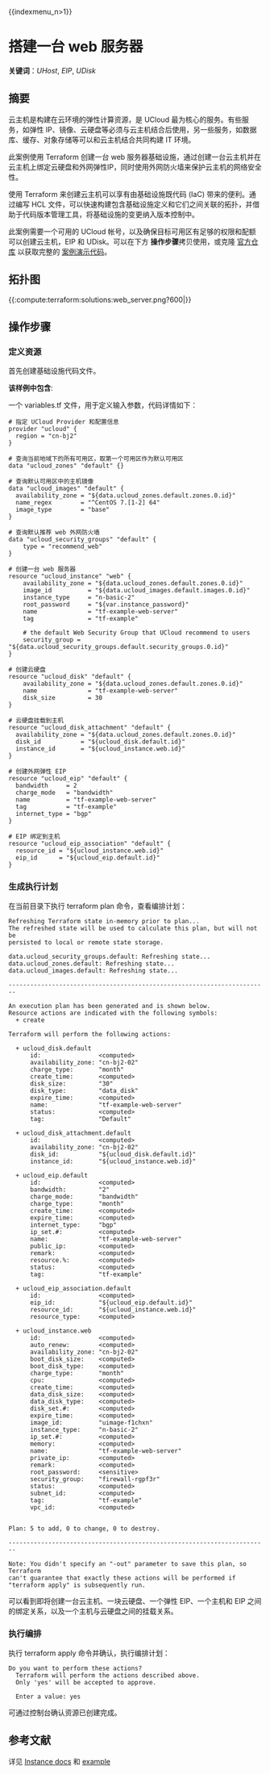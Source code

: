 {{indexmenu_n>1}}

# 搭建一台 web 服务器

**关键词**：*UHost*, *EIP*, *UDisk*

## 摘要

云主机是构建在云环境的弹性计算资源，是 UCloud 最为核心的服务。有些服务，如弹性 IP、镜像、云硬盘等必须与云主机结合后使用，另一些服务，如数据库、缓存、对象存储等可以和云主机结合共同构建 IT 环境。

此案例使用 Terraform 创建一台 web 服务器基础设施，通过创建一台云主机并在云主机上绑定云硬盘和外网弹性IP，同时使用外网防火墙来保护云主机的网络安全性。

使用 Terraform 来创建云主机可以享有由基础设施既代码 (IaC) 带来的便利。通过编写 HCL 文件，可以快速构建包含基础设施定义和它们之间关联的拓扑，并借助于代码版本管理工具，将基础设施的变更纳入版本控制中。

此案例需要一个可用的 UCloud 帐号，以及确保目标可用区有足够的权限和配额可以创建云主机，EIP 和 UDisk。可以在下方 **操作步骤**拷贝使用，或克隆 [官方仓库](https://github.com/terraform-providers/terraform-provider-ucloud) 以获取完整的 [案例演示代码](https://github.com/terraform-providers/terraform-provider-ucloud/tree/master/examples/web-server)。

## 拓扑图

{{:compute:terraform:solutions:web_server.png?600|}}

## 操作步骤

### 定义资源

首先创建基础设施代码文件。

**该样例中包含**:

一个  variables.tf  文件，用于定义输入参数，代码详情如下：

```hcl
# 指定 UCloud Provider 和配置信息
provider "ucloud" {
  region = "cn-bj2"
}

# 查询当前地域下的所有可用区，取第一个可用区作为默认可用区
data "ucloud_zones" "default" {}

# 查询默认可用区中的主机镜像
data "ucloud_images" "default" {
  availability_zone = "${data.ucloud_zones.default.zones.0.id}"
  name_regex        = "^CentOS 7.[1-2] 64"
  image_type        = "base"
}

# 查询默认推荐 web 外网防火墙
data "ucloud_security_groups" "default" {
    type = "recommend_web"
}

# 创建一台 web 服务器
resource "ucloud_instance" "web" {
    availability_zone = "${data.ucloud_zones.default.zones.0.id}"
    image_id          = "${data.ucloud_images.default.images.0.id}"
    instance_type     = "n-basic-2"
    root_password     = "${var.instance_password}"
    name              = "tf-example-web-server"
    tag               = "tf-example"

    # the default Web Security Group that UCloud recommend to users
    security_group = "${data.ucloud_security_groups.default.security_groups.0.id}"
}

# 创建云硬盘
resource "ucloud_disk" "default" {
    availability_zone = "${data.ucloud_zones.default.zones.0.id}"
    name              = "tf-example-web-server"
    disk_size         = 30
}

# 云硬盘挂载到主机
resource "ucloud_disk_attachment" "default" {
  availability_zone = "${data.ucloud_zones.default.zones.0.id}"
  disk_id           = "${ucloud_disk.default.id}"
  instance_id       = "${ucloud_instance.web.id}"
}

# 创建外网弹性 EIP
resource "ucloud_eip" "default" {
  bandwidth     = 2
  charge_mode   = "bandwidth"
  name          = "tf-example-web-server"
  tag           = "tf-example"
  internet_type = "bgp"
}

# EIP 绑定到主机
resource "ucloud_eip_association" "default" {
  resource_id = "${ucloud_instance.web.id}"
  eip_id      = "${ucloud_eip.default.id}"
}
```

### 生成执行计划

在当前目录下执行  terraform plan  命令，查看编排计划：

```
Refreshing Terraform state in-memory prior to plan...
The refreshed state will be used to calculate this plan, but will not be
persisted to local or remote state storage.

data.ucloud_security_groups.default: Refreshing state...
data.ucloud_zones.default: Refreshing state...
data.ucloud_images.default: Refreshing state...

------------------------------------------------------------------------

An execution plan has been generated and is shown below.
Resource actions are indicated with the following symbols:
  + create

Terraform will perform the following actions:

  + ucloud_disk.default
      id:                <computed>
      availability_zone: "cn-bj2-02"
      charge_type:       "month"
      create_time:       <computed>
      disk_size:         "30"
      disk_type:         "data_disk"
      expire_time:       <computed>
      name:              "tf-example-web-server"
      status:            <computed>
      tag:               "Default"

  + ucloud_disk_attachment.default
      id:                <computed>
      availability_zone: "cn-bj2-02"
      disk_id:           "${ucloud_disk.default.id}"
      instance_id:       "${ucloud_instance.web.id}"

  + ucloud_eip.default
      id:                <computed>
      bandwidth:         "2"
      charge_mode:       "bandwidth"
      charge_type:       "month"
      create_time:       <computed>
      expire_time:       <computed>
      internet_type:     "bgp"
      ip_set.#:          <computed>
      name:              "tf-example-web-server"
      public_ip:         <computed>
      remark:            <computed>
      resource.%:        <computed>
      status:            <computed>
      tag:               "tf-example"

  + ucloud_eip_association.default
      id:                <computed>
      eip_id:            "${ucloud_eip.default.id}"
      resource_id:       "${ucloud_instance.web.id}"
      resource_type:     <computed>

  + ucloud_instance.web
      id:                <computed>
      auto_renew:        <computed>
      availability_zone: "cn-bj2-02"
      boot_disk_size:    <computed>
      boot_disk_type:    <computed>
      charge_type:       "month"
      cpu:               <computed>
      create_time:       <computed>
      data_disk_size:    <computed>
      data_disk_type:    <computed>
      disk_set.#:        <computed>
      expire_time:       <computed>
      image_id:          "uimage-f1chxn"
      instance_type:     "n-basic-2"
      ip_set.#:          <computed>
      memory:            <computed>
      name:              "tf-example-web-server"
      private_ip:        <computed>
      remark:            <computed>
      root_password:     <sensitive>
      security_group:    "firewall-rgpf3r"
      status:            <computed>
      subnet_id:         <computed>
      tag:               "tf-example"
      vpc_id:            <computed>


Plan: 5 to add, 0 to change, 0 to destroy.

------------------------------------------------------------------------

Note: You didn't specify an "-out" parameter to save this plan, so Terraform
can't guarantee that exactly these actions will be performed if
"terraform apply" is subsequently run.
```

可以看到即将创建一台云主机、一块云硬盘、一个弹性 EIP、一个主机和 EIP 之间的绑定关系，以及一个主机与云硬盘之间的挂载关系。

### 执行编排

执行  terraform apply  命令并确认，执行编排计划：

```
Do you want to perform these actions?
  Terraform will perform the actions described above.
  Only 'yes' will be accepted to approve.

  Enter a value: yes
```

可通过控制台确认资源已创建完成。


## 参考文献

详见 [Instance docs](https://www.terraform.io/docs/providers/ucloud/r/instance.html) 和 [example](https://github.com/terraform-providers/terraform-provider-ucloud/tree/master/examples/web-server)
